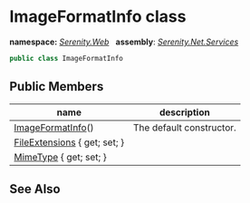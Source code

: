 # ImageFormatInfo class
**namespace:** *[Serenity.Web](../README.md#serenity.web-namespace)*   **assembly**: *[Serenity.Net.Services](../README.md)*

```csharp
public class ImageFormatInfo
```

## Public Members

| name | description |
| --- | --- |
| [ImageFormatInfo](ImageFormatInfo/ImageFormatInfo.md)() | The default constructor. |
| [FileExtensions](ImageFormatInfo/FileExtensions.md) { get; set; } |  |
| [MimeType](ImageFormatInfo/MimeType.md) { get; set; } |  |

## See Also